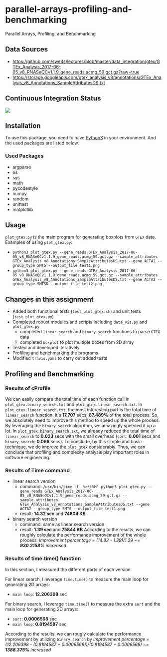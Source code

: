 # parallel-arrays-profiling-and-benchmarking
Parallel Arrays, Profiling, and Benchmarking

## Data Sources
* https://github.com/swe4s/lectures/blob/master/data_integration/gtex/GTEx_Analysis_2017-06-05_v8_RNASeQCv1.1.9_gene_reads.acmg_59.gct.gz?raw=true
* https://storage.googleapis.com/gtex_analysis_v8/annotations/GTEx_Analysis_v8_Annotations_SampleAttributesDS.txt

## Continuous Integration Status
![](https://travis-ci.com/cu-swe4s-fall-2019/parallel-arrays-profiling-and-benchmarking-Sayter99.svg?branch=master)

## Installation
To use this package, you need to have [Python3](https://www.python.org/download/releases/3.0/) in your environment. And the used packages are listed below.

### Used Packages
* argparse
* os
* sys
* math
* pycodestyle
* numpy
* random
* unittest
* matplotlib

## Usage
`plot_gtex.py` is the main program for generating boxplots from `GTEX` data.
Examples of using `plot_gtex.py`:
* `python3 plot_gtex.py --gene_reads GTEx_Analysis_2017-06-05_v8_RNASeQCv1.1.9_gene_reads.acmg_59.gct.gz --sample_attributes GTEx_Analysis_v8_Annotations_SampleAttributesDS.txt --gene ACTA2 --group_type SMTS --output_file test1.png`
* `python3 plot_gtex.py --gene_reads GTEx_Analysis_2017-06-05_v8_RNASeQCv1.1.9_gene_reads.acmg_59.gct.gz --sample_attributes GTEx_Analysis_v8_Annotations_SampleAttributesDS.txt --gene ACTA2 --group_type SMTSD --output_file test2.png`

## Changes in this assignment
* Added both functional tests (`test_plot_gtex.sh`) and unit tests (`test_plot_gtex.py`)
* Completed robust modules and scripts including `data_viz.py` and `plot_gtex.py`
    * completed `linear search` and `binary search` functions to parse `GTEX` data
    * completed `boxplot` to plot multiple boxes from 2D array
* Tested and developed iteratively
* Profiling and benchmarking the programs
* Modified `travis.yaml` to carry out added tests

## Profiling and Benchmarking

### Results of cProfile
We can easily compare the total time of each function call in `plot_gtex.binary_search.txt` and `plot_gtex.linear_search.txt`. In `plot_gtex.linear_search.txt`, the most interesting part is the total time of `linear_search` function. It's **17.707** secs, **87.489%** of the total process. So, we absolutely need to improve this method to speed up the whole process. By leveraging the `binary search` algorithm, we amazingly speeded it up a lot. In `plot_gtex.binary_search.txt`, we already reduced the total time of `linear_search` to **0.023** secs with the small overhead (`sort`: **0.001** secs and `binary_search`: **0.068** secs). To conclude, by this simple and basic technique, we do improve the `plot_gtex` considerably. Thus, we can conclude that profiling and complexity analysis play important roles in software engineering.

### Results of Time command
* linear search version
  * command: `/usr/bin/time -f '%e\t%M' python3 plot_gtex.py --gene_reads GTEx_Analysis_2017-06-05_v8_RNASeQCv1.1.9_gene_reads.acmg_59.gct.gz --sample_attributes GTEx_Analysis_v8_Annotations_SampleAttributesDS.txt --gene ACTA2 --group_type SMTS --output_file test1.png`
  * result: **14.32 sec** and **74804 KB**
* binary search version
  * command: same as linear search version
  * result: **1.39 sec** and **75844 KB**
According to the results, we can roughly calculate the performance improvement of the whole process:
*Improvement percentage = (14.32 - 1.39)/1.39 ~= **930.2158%** increased*

### Results of time.time() function
In this section, I measured the different parts of each version.

For linear search, I leverage `time.time()` to measure the main loop for generating 2D arrays:
* `main loop`: **12.206398** sec

For binary search, I leverage `time.time()` to measure the extra `sort` and the main loop for generating 2D arrays:
* `sort`: **0.0006568** sec
* `main loop`: **0.8194587** sec

According to the results, we can rougly calculate the performance improvement by utilizing `binary search` by
*Improvement percentage = (12.206398 - (0.8194587 + 0.0006568))/(0.8194587 + 0.0006568) ~= **1388.375%** increased*